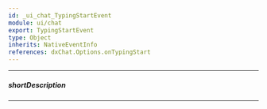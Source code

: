 ```yaml
---
id: _ui_chat_TypingStartEvent
module: ui/chat
export: TypingStartEvent
type: Object
inherits: NativeEventInfo
references: dxChat.Options.onTypingStart
---
```

---
##### shortDescription
<!-- Description goes here -->

---
<!-- Description goes here -->